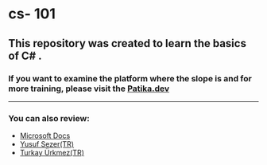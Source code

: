 # cs- 101 

## This repository was created to learn the basics of C# . 

### If you want to examine the platform where the slope is and for more training, please visit the [Patika.dev](https://www.patika.dev/)

---
### You can also review: 

- [Microsoft Docs](https://docs.microsoft.com/tr-tr/dotnet/csharp/)
- [Yusuf Sezer(TR)](https://www.yusufsezer.com.tr/net-dersleri/)
- [Turkay Ürkmez(TR)](https://www.turkayurkmez.com/)

